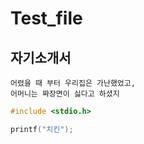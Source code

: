 # Test_file

## 자기소개서
```
어렸을 때 부터 우리집은 가난했었고,
어머니는 짜장면이 싫다고 하셨지
```
```c
#include <stdio.h>

printf("치킨");
```
